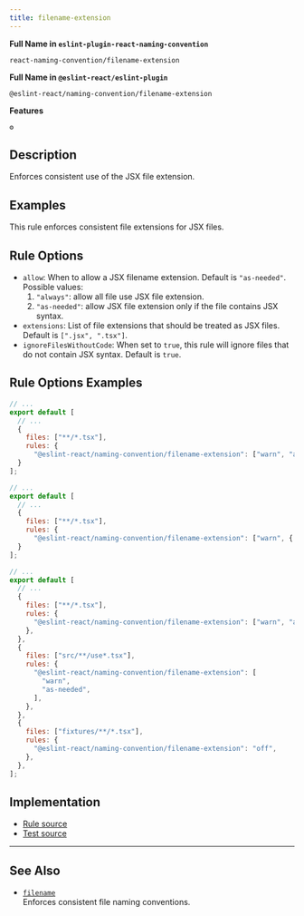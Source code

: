 ```yaml
---
title: filename-extension
---
```


**Full Name in `eslint-plugin-react-naming-convention`**

```plain copy
react-naming-convention/filename-extension
```

**Full Name in `@eslint-react/eslint-plugin`**

```plain copy
@eslint-react/naming-convention/filename-extension
```

**Features**

`⚙️`

## Description

Enforces consistent use of the JSX file extension.

## Examples

This rule enforces consistent file extensions for JSX files.

## Rule Options

- `allow`: When to allow a JSX filename extension. Default is `"as-needed"`. Possible values:
  1. `"always"`: allow all file use JSX file extension.
  2. `"as-needed"`: allow JSX file extension only if the file contains JSX syntax.
- `extensions`: List of file extensions that should be treated as JSX files. Default is `[".jsx", ".tsx"]`.
- `ignoreFilesWithoutCode`: When set to `true`, this rule will ignore files that do not contain JSX syntax. Default is `true`.

## Rule Options Examples

```js title="eslint.config.js"
// ...
export default [
  // ...
  {
    files: ["**/*.tsx"],
    rules: {
      "@eslint-react/naming-convention/filename-extension": ["warn", "as-needed"]
  }
];
```

```js title="eslint.config.js"
// ...
export default [
  // ...
  {
    files: ["**/*.tsx"],
    rules: {
      "@eslint-react/naming-convention/filename-extension": ["warn", { "allow": "always" }]
  }
];
```

```js title="eslint.config.js"
// ...
export default [
  // ...
  {
    files: ["**/*.tsx"],
    rules: {
      "@eslint-react/naming-convention/filename-extension": ["warn", "always"],
    },
  },
  {
    files: ["src/**/use*.tsx"],
    rules: {
      "@eslint-react/naming-convention/filename-extension": [
        "warn",
        "as-needed",
      ],
    },
  },
  {
    files: ["fixtures/**/*.tsx"],
    rules: {
      "@eslint-react/naming-convention/filename-extension": "off",
    },
  },
];
```

## Implementation

- [Rule source](https://github.com/Rel1cx/eslint-react/tree/main/packages/plugins/eslint-plugin-react-naming-convention/src/rules/filename-extension.ts)
- [Test source](https://github.com/Rel1cx/eslint-react/tree/main/packages/plugins/eslint-plugin-react-naming-convention/src/rules/filename-extension.spec.ts)

---

## See Also

- [`filename`](./naming-convention-filename)\
  Enforces consistent file naming conventions.
